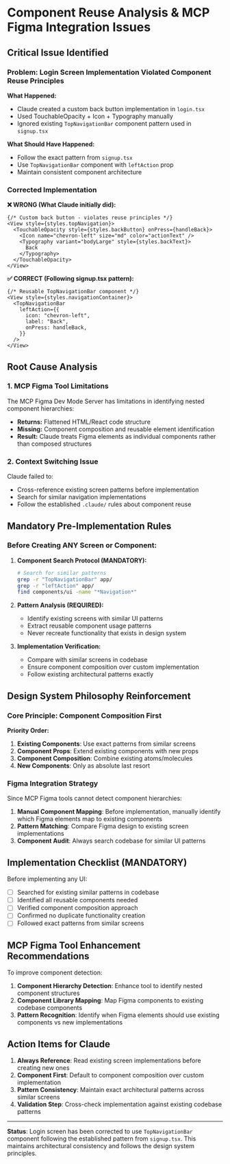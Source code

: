 # Component Reuse Analysis & MCP Figma Integration Issues

## Critical Issue Identified

### Problem: Login Screen Implementation Violated Component Reuse Principles

**What Happened:**
- Claude created a custom back button implementation in `login.tsx`
- Used TouchableOpacity + Icon + Typography manually
- Ignored existing `TopNavigationBar` component pattern used in `signup.tsx`

**What Should Have Happened:**
- Follow the exact pattern from `signup.tsx`
- Use `TopNavigationBar` component with `leftAction` prop
- Maintain consistent component architecture

### Corrected Implementation

**❌ WRONG (What Claude initially did):**
```tsx
{/* Custom back button - violates reuse principles */}
<View style={styles.topNavigation}>
  <TouchableOpacity style={styles.backButton} onPress={handleBack}>
    <Icon name="chevron-left" size="md" color="actionText" />
    <Typography variant="bodyLarge" style={styles.backText}>
      Back
    </Typography>
  </TouchableOpacity>
</View>
```

**✅ CORRECT (Following signup.tsx pattern):**
```tsx
{/* Reusable TopNavigationBar component */}
<View style={styles.navigationContainer}>
  <TopNavigationBar
    leftAction={{
      icon: "chevron-left",
      label: "Back",
      onPress: handleBack,
    }}
  />
</View>
```

## Root Cause Analysis

### 1. MCP Figma Tool Limitations

The MCP Figma Dev Mode Server has limitations in identifying nested component hierarchies:

- **Returns:** Flattened HTML/React code structure
- **Missing:** Component composition and reusable element identification
- **Result:** Claude treats Figma elements as individual components rather than composed structures

### 2. Context Switching Issue

Claude failed to:
- Cross-reference existing screen patterns before implementation
- Search for similar navigation implementations
- Follow the established `.claude/` rules about component reuse

## Mandatory Pre-Implementation Rules

### Before Creating ANY Screen or Component:

1. **Component Search Protocol (MANDATORY):**
   ```bash
   # Search for similar patterns
   grep -r "TopNavigationBar" app/
   grep -r "leftAction" app/
   find components/ui -name "*Navigation*"
   ```

2. **Pattern Analysis (REQUIRED):**
   - Identify existing screens with similar UI patterns
   - Extract reusable component usage patterns
   - Never recreate functionality that exists in design system

3. **Implementation Verification:**
   - Compare with similar screens in codebase
   - Ensure component composition over custom implementation
   - Follow existing architectural patterns exactly

## Design System Philosophy Reinforcement

### Core Principle: Component Composition First

**Priority Order:**
1. **Existing Components**: Use exact patterns from similar screens
2. **Component Props**: Extend existing components with new props
3. **Component Composition**: Combine existing atoms/molecules
4. **New Components**: Only as absolute last resort

### Figma Integration Strategy

Since MCP Figma tools cannot detect component hierarchies:

1. **Manual Component Mapping**: Before implementation, manually identify which Figma elements map to existing components
2. **Pattern Matching**: Compare Figma design to existing screen implementations
3. **Component Audit**: Always search codebase for similar UI patterns

## Implementation Checklist (MANDATORY)

Before implementing any UI:
- [ ] Searched for existing similar patterns in codebase
- [ ] Identified all reusable components needed
- [ ] Verified component composition approach
- [ ] Confirmed no duplicate functionality creation
- [ ] Followed exact patterns from similar screens

## MCP Figma Tool Enhancement Recommendations

To improve component detection:

1. **Component Hierarchy Detection**: Enhance tool to identify nested component structures
2. **Component Library Mapping**: Map Figma components to existing codebase components
3. **Pattern Recognition**: Identify when Figma elements should use existing components vs new implementations

## Action Items for Claude

1. **Always Reference**: Read existing screen implementations before creating new ones
2. **Component First**: Default to component composition over custom implementation
3. **Pattern Consistency**: Maintain exact architectural patterns across similar screens
4. **Validation Step**: Cross-check implementation against existing codebase patterns

---

**Status**: Login screen has been corrected to use `TopNavigationBar` component following the established pattern from `signup.tsx`. This maintains architectural consistency and follows the design system principles.